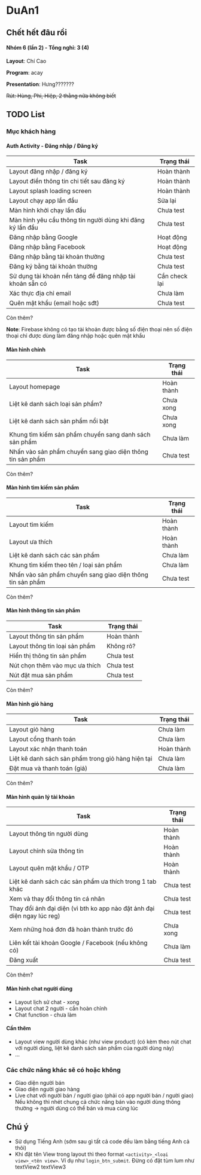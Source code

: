 # DuAn1

## Chết hết đâu rồi

#### Nhóm 6 (lần 2) - Tổng nghỉ: 3 (4)

**Layout**: Chí Cao

**Program**: acay

**Presentation**: Hưng???????

~~Rút: Hùng, Phi, Hiệp, 2 thằng nữa không biết~~

## TODO List
### Mục khách hàng
#### Auth Activity - Đăng nhập / Đăng ký
| Task                                                      | Trạng thái    |
|-----------------------------------------------------------|---------------|
| Layout đăng nhập / đăng ký                                | Hoàn thành    |
| Layout điền thông tin chi tiết sau đăng ký                | Hoàn thành    |
| Layout splash loading screen                              | Hoàn thành    |
| Layout chạy app lần đầu                                   | Sửa lại       |
| Màn hình khởi chạy lần đầu                                | Chưa test     |
| Màn hình yêu cầu thông tin người dùng khi đăng ký lần đầu | Chưa test     |
| Đăng nhập bằng Google                                     | Hoạt động     |
| Đăng nhập bằng Facebook                                   | Hoạt động     |
| Đăng nhập bằng tài khoản thường                           | Chưa test     |
| Đăng ký bằng tài khoản thường                             | Chưa test     |
| Sử dụng tài khoản nền tảng để đăng nhập tài khoản sẵn có  | Cần check lại |
| Xác thực địa chỉ email                                    | Chưa làm      |
| Quên mật khẩu (email hoặc sđt)                            | Chưa test     |
Còn thêm?

**Note**: Firebase không có tạo tài khoản được bằng số điện thoại nên số điện thoại chỉ được dùng làm đăng nhập hoặc quên mật khẩu

#### Màn hình chính
| Task                                                       | Trạng thái |
|------------------------------------------------------------|------------|
| Layout homepage                                            | Hoàn thành |
| Liệt kê danh sách loại sản phẩm?                           | Chưa xong  |
| Liệt kê danh sách sản phẩm nổi bật                         | Chưa xong  |
| Khung tìm kiếm sản phẩm chuyển sang danh sách sản phẩm     | Chưa làm   |
| Nhấn vào sản phẩm chuyển sang giao diện thông tin sản phẩm | Chưa test  |
Còn thêm?

#### Màn hình tìm kiếm sản phẩm
| Task                                                       | Trạng thái |
|------------------------------------------------------------|------------|
| Layout tìm kiếm                                            | Hoàn thành |
| Layout ưa thích                                            | Hoàn thành |
| Liệt kê danh sách các sản phẩm                             | Chưa làm   |
| Khung tìm kiếm theo tên / loại sản phẩm                    | Chưa làm   |
| Nhấn vào sản phẩm chuyển sang giao diện thông tin sản phẩm | Chưa test  |
Còn thêm?

#### Màn hình thông tin sản phẩm
| Task                           | Trạng thái |
|--------------------------------|------------|
| Layout thông tin sản phẩm      | Hoàn thành |
| Layout thông tin loại sản phẩm | Không rõ?  |
| Hiển thị thông tin sản phẩm    | Chưa test  |
| Nút chọn thêm vào mục ưa thích | Chưa test  |
| Nút đặt mua sản phẩm           | Chưa test  |
Còn thêm?

#### Màn hình giỏ hàng
| Task                                               | Trạng thái |
|----------------------------------------------------|------------|
| Layout giỏ hàng                                    | Chưa làm   |
| Layout cổng thanh toán                             | Chưa làm   |
| Layout xác nhận thanh toán                         | Hoàn thành |
| Liệt kê danh sách sản phẩm trong giỏ hàng hiện tại | Chưa làm   |
| Đặt mua và thanh toán (giả)                        | Chưa làm   |
Còn thêm?

#### Màn hình quản lý tài khoản
| Task                                                                    | Trạng thái |
|-------------------------------------------------------------------------|------------|
| Layout thông tin người dùng                                             | Hoàn thành |
| Layout chỉnh sửa thông tin                                              | Hoàn thành |
| Layout quên mật khẩu / OTP                                              | Hoàn thành |
| Liệt kê danh sách các sản phẩm ưa thích trong 1 tab khác                | Chưa test  |
| Xem và thay đổi thông tin cá nhân                                       | Chưa test  |
| Thay đổi ảnh đại diện (vì bth ko app nào đặt ảnh đại diện ngay lúc reg) | Chưa test  |
| Xem những hoá đơn đã hoàn thành trước đó                                | Chưa xong  |
| Liên kết tài khoản Google / Facebook (nếu không có)                     | Chưa làm   |
| Đăng xuất                                                               | Chưa test  |
Còn thêm?

#### Màn hình chat người dùng
- Layout lịch sử chat - xong
- Layout chat 2 người - cần hoàn chỉnh
- Chat function - chưa làm

#### Cần thêm
- Layout view người dùng khác (như view product) (có kèm theo nút chat với người dùng, liệt kê danh sách sản phẩm của người dùng này)
- ...

### Các chức năng khác sẽ có hoặc không
- Giao diện người bán
- Giao diện người giao hàng
- Live chat với người bán / người giao (phải có app người bán / người giao)
Nếu không thì nhét chung cả chức năng bán vào người dùng thông thường -> người dùng có thể bán và mua cùng lúc


## Chú ý
- Sử dụng Tiếng Anh (sớm sau gì tất cả code đều làm bằng tiếng Anh cả thôi)
- Khi đặt tên View trong layout thì theo format ``<activity>_<loại view>_<tên view>``. Ví dụ như ``login_btn_submit``. Đừng có đặt tùm lum như textView2 textView3
